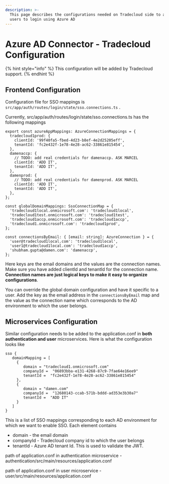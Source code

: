 ```yaml
---
description: >-
  This page describes the configurations needed on Tradecloud side to allow
  users to login using Azure AD
---
```


# Azure AD Connector - Tradecloud Configuration

{% hint style="info" %}
This configuration will be added by Tradecloud support.
{% endhint %}

## Frontend Configuration

Configuration file for SSO mappings is  `src/app/auth/routes/login/state/sso.connections.ts` .

Currently, src/app/auth/routes/login/state/sso.connections.ts has the following mappings

```text
export const azureAppMappings: AzureConnectionMappings = {  
  tradecloud1prod: {
    clientId: '99f40fa5-fbed-4d23-b8ef-4e2d25205eff',
    tenantId: 'fc2e432f-1e78-4e28-ac62-33861e815454',
  },
  damenaccp: {
    // TODO: add real credentials for damenaccp. ASK MARCEL
    clientId: 'ADD IT',
    tenantId: 'ADD IT',
  },
  damenprod: {
    // TODO: add real credentials for damenprod. ASK MARCEL
    clientId: 'ADD IT',
    tenantId: 'ADD IT',
  },
};

const globalDomainMappings: SsoConnectionMap = {
  'tradecloud1local.onmicrosoft.com': 'tradecloud1local',
  'tradecloud1test.onmicrosoft.com': 'tradecloud1test',
  'tradecloud1accp.onmicrosoft.com': 'tradecloud1accp',
  'tradecloud1.onmicrosoft.com': 'tradecloud1prod',
};

const connectionsByEmail: { [email: string]: AzureConnection } = {
  'user@tradecloud1local.com': 'tradecloud1local',
  'user1@tradecloud1local.com': 'tradecloud1accp',
  'shubham.gupta@damen.com': 'damenaccp',
};

```



Here keys are the email domains and the values are the connection names. Make sure you have added clientId and tenantId for the connection name. **Connection names are just logical keys to make it easy to organize configurations**.

You can override the global domain configuration and have it specific to a user.  Add the key as the email address in the `connectionsByEmail` map and the value as the connection name which corresponds to the AD environment to which the user belongs.

## Microservices Configuration

Similar configuration needs to be added to the application.conf in **both** **authentication and user** microservices. Here is what the configuration looks like

```text
sso {
   domainMapping = [
     {
        domain = "tradecloud1.onmicrosoft.com"
        companyId =  "06893bba-e131-4268-87c9-7fae64e16ee9"
        tenantId =  "fc2e432f-1e78-4e28-ac62-33861e815454"
     },
     {
        domain = "damen.com"
        companyId =  "12680143-ccab-571b-bddd-ad353e3b30a7"
        tenantId =  "ADD IT"
     }
   ]
}
```

This is a list of SSO mappings corresponding to each AD environment for which we want to enable SSO. Each element contains

* domain - the email domain 
* companyId - Tradecloud company id to which the user belongs
*  tenantId - Azure AD tenant Id. This is used to validate the JWT. 

path of application.conf in authentication microservice - authentication/src/main/resources/application.conf

path of application.conf in user microservice - user/src/main/resources/application.conf

